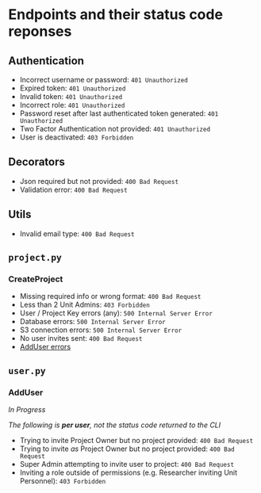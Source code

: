# Endpoints and their status code reponses

## Authentication

- Incorrect username or password: `401 Unauthorized`
- Expired token: `401 Unauthorized`
- Invalid token: `401 Unauthorized`
- Incorrect role: `401 Unauthorized`
- Password reset after last authenticated token generated: `401 Unauthorized`
- Two Factor Authentication not provided: `401 Unauthorized`
- User is deactivated: `403 Forbidden`

## Decorators

- Json required but not provided: `400 Bad Request`
- Validation error: `400 Bad Request`

## Utils

- Invalid email type: `400 Bad Request`

## `project.py`

### CreateProject

- Missing required info or wrong format: `400 Bad Request`
- Less than 2 Unit Admins: `403 Forbidden`
- User / Project Key errors (any): `500 Internal Server Error`
- Database errors: `500 Internal Server Error`
- S3 connection errors: `500 Internal Server Error`
- No user invites sent: `400 Bad Request`
- [AddUser errors](#adduser)

## `user.py`

### AddUser

_In Progress_

_The following is **per user**, not the status code returned to the CLI_

- Trying to invite Project Owner but no project provided: `400 Bad Request`
- Trying to invite _as_ Project Owner but no project provided: `400 Bad Request`
- Super Admin attempting to invite user to project: `400 Bad Request`
- Inviting a role outside of permissions (e.g. Researcher inviting Unit Personnel): `403 Forbidden`
